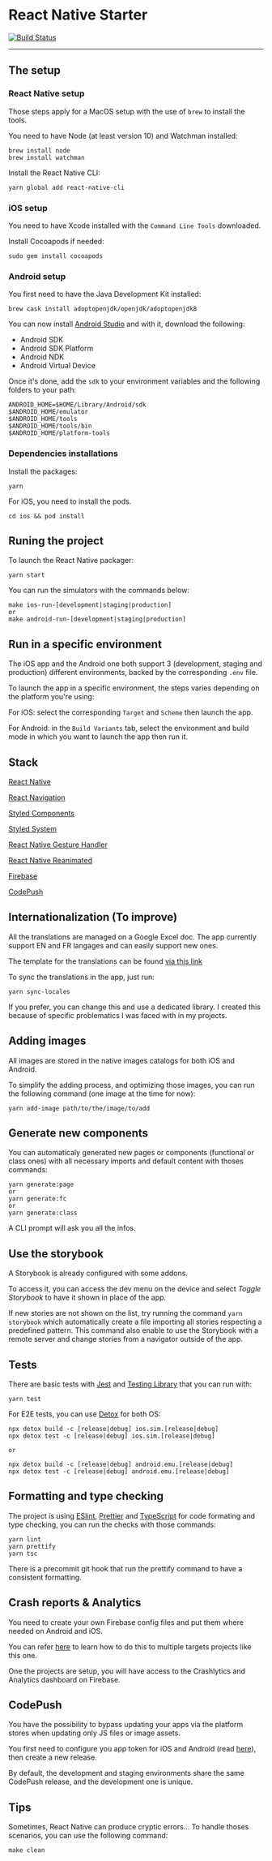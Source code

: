 # React Native Starter

[![Build Status](https://travis-ci.org/tsyirvo/react-native-starter.svg?branch=develop)](https://travis-ci.org/tsyirvo/react-native-starter)

---

## The setup

### React Native setup

Those steps apply for a MacOS setup with the use of `brew` to install the tools.

You need to have Node (at least version 10) and Watchman installed:

```
brew install node
brew install watchman
```

Install the React Native CLI:

```
yarn global add react-native-cli
```

### iOS setup

You need to have Xcode installed with the `Command Line Tools` downloaded.

Install Cocoapods if needed:

```
sudo gem install cocoapods
```

### Android setup

You first need to have the Java Development Kit installed:

```
brew cask install adoptopenjdk/openjdk/adoptopenjdk8
```

You can now install [Android Studio](https://developer.android.com/studio) and with it, download the following:

- Android SDK
- Android SDK Platform
- Android NDK
- Android Virtual Device

Once it's done, add the `sdk` to your environment variables and the following folders to your path:

```
ANDROID_HOME=$HOME/Library/Android/sdk
$ANDROID_HOME/emulator
$ANDROID_HOME/tools
$ANDROID_HOME/tools/bin
$ANDROID_HOME/platform-tools

```

### Dependencies installations

Install the packages:

```
yarn
```

For iOS, you need to install the pods.

```
cd ios && pod install
```

## Runing the project

To launch the React Native packager:

```
yarn start
```

You can run the simulators with the commands below:

```
make ios-run-[development|staging|production]
or
make android-run-[development|staging|production]
```

## Run in a specific environment

The iOS app and the Android one both support 3 (development, staging and production) different environments, backed by the corresponding `.env` file.

To launch the app in a specific environment, the steps varies depending on the platform you're using:

For iOS: select the corresponding `Target` and `Scheme` then launch the app.

For Android: in the `Build Variants` tab, select the environment and build mode in which you want to launch the app then run it.

## Stack

[React Native](https://facebook.github.io/react-native/)

[React Navigation](https://reactnavigation.org/)

[Styled Components](https://styled-components.com/)

[Styled System](https://jxnblk.com/styled-system/)

[React Native Gesture Handler](https://docs.swmansion.com/react-native-gesture-handler/)

[React Native Reanimated](https://docs.swmansion.com/react-native-reanimated/)

[Firebase](https://firebase.google.com/)

[CodePush](https://github.com/microsoft/react-native-code-push)

## Internationalization (To improve)

All the translations are managed on a Google Excel doc. The app currently support EN and FR langages and can easily support new ones.

The template for the translations can be found [via this link](https://docs.google.com/spreadsheets/d/1OZXKQsSQH7mYDFTEEgN-drJSR9N-z5bTxml0CY1cu3c/edit#gid=0/)

To sync the translations in the app, just run:

```
yarn sync-locales
```

If you prefer, you can change this and use a dedicated library. I created this because of specific problematics I was faced with in my projects.

## Adding images

All images are stored in the native images catalogs for both iOS and Android.

To simplify the adding process, and optimizing those images, you can run the following command (one image at the time for now):

```
yarn add-image path/to/the/image/to/add
```

## Generate new components

You can automaticaly generated new pages or components (functional or class ones) with all necessary imports and default content with thoses commands:

```
yarn generate:page
or
yarn generate:fc
or
yarn generate:class
```

A CLI prompt will ask you all the infos.

## Use the storybook

A Storybook is already configured with some addons.

To access it, you can access the dev menu on the device and select _Toggle Storybook_ to have it shown in place of the app.

If new stories are not shown on the list, try running the command `yarn storybook` which automatically create a file importing all stories respecting a predefined pattern. This command also enable to use the Storybook with a remote server and change stories from a navigator outside of the app.

## Tests

There are basic tests with [Jest](https://jestjs.io/) and [Testing Library](https://testing-library.com/) that you can run with:

```
yarn test
```

For E2E tests, you can use [Detox](https://github.com/wix/Detox) for both OS:

```
npx detox build -c [release|debug] ios.sim.[release|debug]
npx detox test -c [release|debug] ios.sim.[release|debug]

or

npx detox build -c [release|debug] android.emu.[release|debug]
npx detox test -c [release|debug] android.emu.[release|debug]
```

## Formatting and type checking

The project is using [ESlint](https://eslint.org/), [Prettier](https://prettier.io/) and [TypeScript](https://www.typescriptlang.org/) for code formating and type checking, you can run the checks with those commands:

```
yarn lint
yarn prettify
yarn tsc
```

There is a precommit git hook that run the prettify command to have a consistent formatting.

## Crash reports & Analytics

You need to create your own Firebase config files and put them where needed on Android and iOS.

You can refer [here](https://firebase.google.com/docs/projects/multiprojects) to learn how to do this to multiple targets projects like this one.

One the projects are setup, you will have access to the Crashlytics and Analytics dashboard on Firebase.

## CodePush

You have the possibility to bypass updating your apps via the platform stores when updating only JS files or image assets.

You first need to configure you app token for iOS and Android (read [here](https://github.com/microsoft/react-native-code-push)), then create a new release.

By default, the development and staging environments share the same CodePush release, and the development one is unique.

## Tips

Sometimes, React Native can produce cryptic errors... To handle thoses scenarios, you can use the following command:

```
make clean
```
